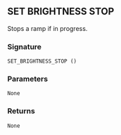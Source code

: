 ## SET BRIGHTNESS STOP

Stops a ramp if in progress.

### Signature

`SET_BRIGHTNESS_STOP ()`

### Parameters

`None`

### Returns

`None`
